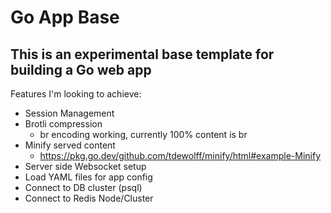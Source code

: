 # Go App Base
## This is an experimental base template for building a Go web app

Features I'm looking to achieve:
* Session Management
* Brotli compression
    * br encoding working, currently 100% content is br
* Minify served content
    * https://pkg.go.dev/github.com/tdewolff/minify/html#example-Minify
* Server side Websocket setup
* Load YAML files for app config
* Connect to DB cluster (psql)
* Connect to Redis Node/Cluster
